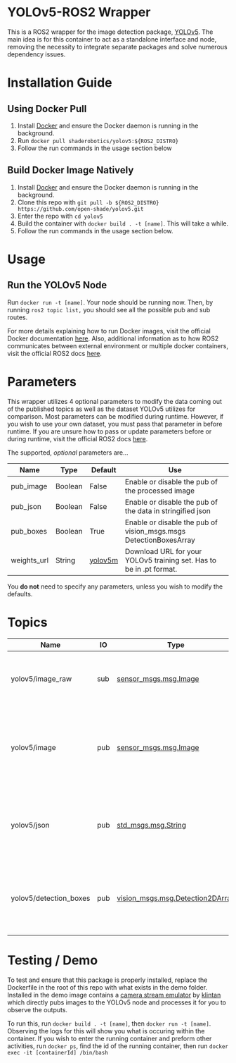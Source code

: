 # YOLOv5-ROS2 Wrapper

This is a ROS2 wrapper for the image detection package, [YOLOv5](https://github.com/ultralytics/yolov5). The main idea is for this container to act as a standalone interface and node, removing the necessity to integrate separate packages and solve numerous dependency issues.

# Installation Guide
## Using Docker Pull
1. Install [Docker](https://www.docker.com/) and ensure the Docker daemon is running in the background.
2. Run ```docker pull shaderobotics/yolov5:${ROS2_DISTRO}```
3. Follow the run commands in the usage section below

## Build Docker Image Natively
1. Install [Docker](https://www.docker.com/) and ensure the Docker daemon is running in the background.
2. Clone this repo with ```git pull -b ${ROS2_DISTRO} https://github.com/open-shade/yolov5.git```
3. Enter the repo with ```cd yolov5```
4. Build the container with ```docker build . -t [name]```. This will take a while.
5. Follow the run commands in the usage section below.

# Usage
## Run the YOLOv5 Node 
Run ```docker run -t [name]```. Your node should be running now. Then, by running ```ros2 topic list,``` you should see all the possible pub and sub routes.

For more details explaining how to run Docker images, visit the official Docker documentation [here](https://docs.docker.com/engine/reference/run/). Also, additional information as to how ROS2 communicates between external environment or multiple docker containers, visit the official ROS2 docs [here](https://docs.ros.org/en/foxy/How-To-Guides/Run-2-nodes-in-single-or-separate-docker-containers.html#). 

# Parameters
This wrapper utilizes 4 optional parameters to modify the data coming out of the published topics as well as the dataset YOLOv5 utilizes for comparison. Most parameters can be modified during runtime. However, if you wish to use your own dataset, you must pass that parameter in before runtime. If you are unsure how to pass or update parameters before or during runtime, visit the official ROS2 docs [here](https://docs.ros.org/en/foxy/Concepts/About-ROS-2-Parameters.html?highlight=parameters#setting-initial-parameter-values-when-running-a-node).

The supported, *optional* parameters are...

| Name        | Type    | Default | Use                                                                 |
|-------------|---------|---------|---------------------------------------------------------------------|
| pub_image   | Boolean | False   | Enable or disable the pub of the processed image                    |
| pub_json    | Boolean | False   | Enable or disable the pub of the data in stringified json           |
| pub_boxes   | Boolean | True    | Enable or disable the pub of vision_msgs.msgs DetectionBoxesArray   | 
| weights_url | String  | [yolov5m](https://github.com/ultralytics/yolov5/releases/download/v6.1/yolov5m.pt) | Download URL for your YOLOv5 training set. Has to be in .pt format. |   

You __do not__ need to specify any parameters, unless you wish to modify the defaults.

# Topics

| Name                   | IO  | Type                             | Use                                                               |
|------------------------|-----|----------------------------------|-------------------------------------------------------------------|
| yolov5/image_raw       | sub | [sensor_msgs.msg.Image](http://docs.ros.org/en/noetic/api/sensor_msgs/html/msg/Image.html)            | Takes the raw camera output to be processed                       |
 | yolov5/image           | pub | [sensor_msgs.msg.Image](http://docs.ros.org/en/noetic/api/sensor_msgs/html/msg/Image.html)            | Outputs the processed image with bounding boxes drawn on the image |
| yolov5/json            | pub | [std_msgs.msg.String](http://docs.ros.org/en/api/std_msgs/html/msg/String.html)              | Outputs the detected objects in a frame in stringified json format |
| yolov5/detection_boxes | pub | [vision_msgs.msg.Detection2DArray](http://docs.ros.org/en/lunar/api/vision_msgs/html/msg/Detection2DArray.html) | Outputs the detected bounding box location in a unified format    |

# Testing / Demo
To test and ensure that this package is properly installed, replace the Dockerfile in the root of this repo with what exists in the demo folder. Installed in the demo image contains a [camera stream emulator](https://github.com/klintan/ros2_video_streamer) by [klintan](https://github.com/klintan) which directly pubs images to the YOLOv5 node and processes it for you to observe the outputs.

To run this, run ```docker build . -t [name]```, then ```docker run -t [name]```. Observing the logs for this will show you what is occuring within the container. If you wish to enter the running container and preform other activities, run ```docker ps```, find the id of the running container, then run ```docker exec -it [containerId] /bin/bash```